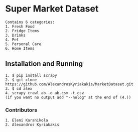 # Super Market Dataset

    Contains 6 categories:
    1. Fresh Food
    2. Fridge Items
    3. Drinks
    4. Pet
    5. Personal Care
    6. Home Items

## Installation and Running

    1. $ pip install scrapy
    2. $ git clone https://github.com/AlexandrosKyriakakis/MarketDataset.git
    3. $ cd alex
    4. scrapy crawl ab -o ab.csv -t csv
    (if you want no output add "--nolog" at the end of (4.))

### Contributors

    1. Eleni Karanikola
    2. Alexandros Kyriakakis
